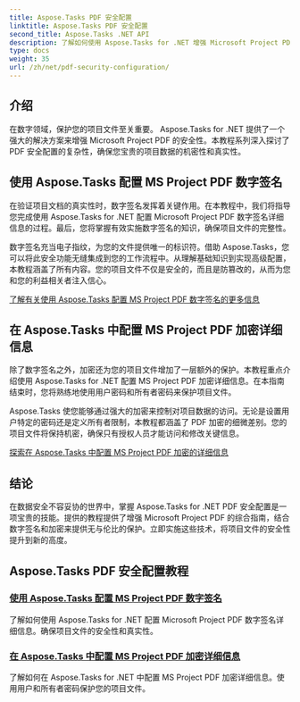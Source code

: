 ```yaml
---
title: Aspose.Tasks PDF 安全配置
linktitle: Aspose.Tasks PDF 安全配置
second_title: Aspose.Tasks .NET API
description: 了解如何使用 Aspose.Tasks for .NET 增强 Microsoft Project PDF 的安全性。学习数字签名和加密技术。
type: docs
weight: 35
url: /zh/net/pdf-security-configuration/
---
```

## 介绍

在数字领域，保护您的项目文件至关重要。 Aspose.Tasks for .NET 提供了一个强大的解决方案来增强 Microsoft Project PDF 的安全性。本教程系列深入探讨了 PDF 安全配置的复杂性，确保您宝贵的项目数据的机密性和真实性。

## 使用 Aspose.Tasks 配置 MS Project PDF 数字签名

在验证项目文档的真实性时，数字签名发挥着关键作用。在本教程中，我们将指导您完成使用 Aspose.Tasks for .NET 配置 Microsoft Project PDF 数字签名详细信息的过程。最后，您将掌握有效实施数字签名的知识，确保项目文件的完整性。

数字签名充当电子指纹，为您的文件提供唯一的标识符。借助 Aspose.Tasks，您可以将此安全功能无缝集成到您的工作流程中。从理解基础知识到实现高级配置，本教程涵盖了所有内容。您的项目文件不仅是安全的，而且是防篡改的，从而为您和您的利益相关者注入信心。

[了解有关使用 Aspose.Tasks 配置 MS Project PDF 数字签名的更多信息](./pdf-digital-signature-details/)

## 在 Aspose.Tasks 中配置 MS Project PDF 加密详细信息

除了数字签名之外，加密还为您的项目文件增加了一层额外的保护。本教程重点介绍使用 Aspose.Tasks for .NET 配置 MS Project PDF 加密详细信息。在本指南结束时，您将熟练地使用用户密码和所有者密码来保护项目文件。

Aspose.Tasks 使您能够通过强大的加密来控制对项目数据的访问。无论是设置用户特定的密码还是定义所有者限制，本教程都涵盖了 PDF 加密的细微差别。您的项目文件将保持机密，确保只有授权人员才能访问和修改关键信息。

[探索在 Aspose.Tasks 中配置 MS Project PDF 加密的详细信息](./pdf-encryption-details/)

## 结论

在数据安全不容妥协的世界中，掌握 Aspose.Tasks for .NET PDF 安全配置是一项宝贵的技能。提供的教程提供了增强 Microsoft Project PDF 的综合指南，结合数字签名和加密来提供无与伦比的保护。立即实施这些技术，将项目文件的安全性提升到新的高度。

## Aspose.Tasks PDF 安全配置教程
### [使用 Aspose.Tasks 配置 MS Project PDF 数字签名](./pdf-digital-signature-details/)
了解如何使用 Aspose.Tasks for .NET 配置 Microsoft Project PDF 数字签名详细信息。确保项目文件的安全性和真实性。
### [在 Aspose.Tasks 中配置 MS Project PDF 加密详细信息](./pdf-encryption-details/)
了解如何在 Aspose.Tasks for .NET 中配置 MS Project PDF 加密详细信息。使用用户和所有者密码保护您的项目文件。